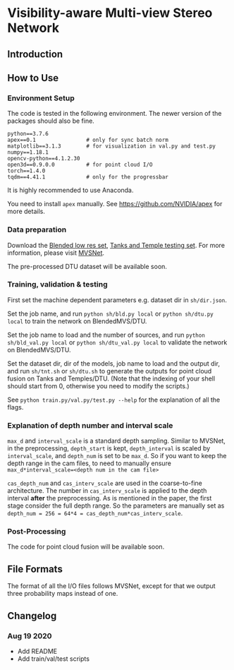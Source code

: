 # Visibility-aware Multi-view Stereo Network
## Introduction
## How to Use
### Environment Setup
The code is tested in the following environment. The newer version of the packages should also be fine. 
```
python==3.7.6
apex==0.1                # only for sync batch norm
matplotlib==3.1.3        # for visualization in val.py and test.py
numpy==1.18.1
opencv-python==4.1.2.30
open3d==0.9.0.0          # for point cloud I/O
torch==1.4.0
tqdm==4.41.1             # only for the progressbar
```
It is highly recommended to use Anaconda. 

You need to install `apex` manually. See https://github.com/NVIDIA/apex for more details. 

### Data preparation
Download the [Blended low res set](https://drive.google.com/open?id=1ilxls-VJNvJnB7IaFj7P0ehMPr7ikRCb), [Tanks and Temple testing set](https://drive.google.com/open?id=1YArOJaX9WVLJh4757uE8AEREYkgszrCo). For more information, please visit [MVSNet](https://github.com/YoYo000/MVSNet). 

The pre-processed DTU dataset will be available soon.

### Training, validation & testing
First set the machine dependent parameters e.g. dataset dir in `sh/dir.json`.

Set the job name, and run `python sh/bld.py local` or `python sh/dtu.py local` to train the network on BlendedMVS/DTU. 

Set the job name to load and the number of sources, and run `python sh/bld_val.py local` or `python sh/dtu_val.py local` to validate the network on BlendedMVS/DTU. 

Set the dataset dir, dir of the models, job name to load and the output dir, and run `sh/tnt.sh` or `sh/dtu.sh` to generate the outputs for point cloud fusion on Tanks and Temples/DTU. (Note that the indexing of your shell should start from 0, otherwise you need to modify the scripts.)

See `python train.py/val.py/test.py --help` for the explanation of all the flags.

### Explanation of depth number and interval scale
`max_d` and `interval_scale` is a standard depth sampling. Similar to MVSNet, in the preprocessing, `depth_start` is kept, `depth_interval` is scaled by `interval_scale`, and `depth_num` is set to be `max_d`. So if you want to keep the depth range in the cam files, to need to manually ensure `max_d*interval_scale=<depth num in the cam file>`

`cas_depth_num` and `cas_interv_scale` are used in the coarse-to-fine architecture. The number in `cas_interv_scale` is applied to the depth interval __after__ the preprocessing. As is mentioned in the paper, the first stage consider the full depth range. So the parameters are manually set as `depth_num = 256 = 64*4 = cas_depth_num*cas_interv_scale`.

### Post-Processing
The code for point cloud fusion will be available soon.

## File Formats
The format of all the I/O files follows MVSNet, except for that we output three probability maps instead of one. 

## Changelog
### Aug 19 2020
- Add README
- Add train/val/test scripts